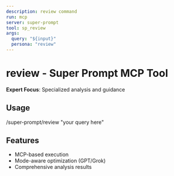 ```yaml
---
description: review command
run: mcp
server: super-prompt
tool: sp_review
args:
  query: "${input}"
  persona: "review"
---
```


# **review - Super Prompt MCP Tool**

**Expert Focus**: Specialized analysis and guidance

## Usage
/super-prompt/review "your query here"

## Features
- MCP-based execution
- Mode-aware optimization (GPT/Grok)
- Comprehensive analysis results
